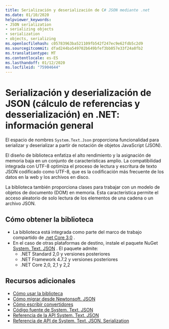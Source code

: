 ```yaml
---
title: Serialización y deserialización de C# JSON mediante .net
ms.date: 01/10/2020
helpviewer_keywords:
- JSON serialization
- serializing objects
- serialization
- objects, serializing
ms.openlocfilehash: c05783963ba521109fb542f247ec9e62fdb5c2d9
ms.sourcegitcommit: dfad244ba549702b649bfef3bb057e33f24a8fb2
ms.translationtype: MT
ms.contentlocale: es-ES
ms.lasthandoff: 01/12/2020
ms.locfileid: "75904644"
---
```

# <a name="json-serialization-and-deserialization-marshalling-and-unmarshalling-in-net---overview"></a>Serialización y deserialización de JSON (cálculo de referencias y desserialización) en .NET: información general

El espacio de nombres `System.Text.Json` proporciona funcionalidad para serializar y deserializar a partir de notación de objetos JavaScript (JSON).

El diseño de biblioteca enfatiza el alto rendimiento y la asignación de memoria baja en un conjunto de características amplio. La compatibilidad integrada con UTF-8 optimiza el proceso de lectura y escritura de texto JSON codificado como UTF-8, que es la codificación más frecuente de los datos en la web y los archivos en disco.

La biblioteca también proporciona clases para trabajar con un modelo de objetos de documento (DOM) en memoria. Esta característica permite el acceso aleatorio de solo lectura de los elementos de una cadena o un archivo JSON. 

## <a name="how-to-get-the-library"></a>Cómo obtener la biblioteca

* La biblioteca está integrada como parte del marco de trabajo compartido de [.net Core 3,0](https://aka.ms/netcore3download) .
* En el caso de otras plataformas de destino, instale el paquete NuGet [System. Text. JSON](https://www.nuget.org/packages/System.Text.Json) . El paquete admite:
  * .NET Standard 2,0 y versiones posteriores
  * .NET Framework 4.7.2 y versiones posteriores
  * .NET Core 2,0, 2,1 y 2,2

## <a name="additional-resources"></a>Recursos adicionales

* [Cómo usar la biblioteca](system-text-json-how-to.md)
* [Cómo migrar desde Newtonsoft. JSON](system-text-json-migrate-from-newtonsoft-how-to.md)
* [Cómo escribir convertidores](system-text-json-converters-how-to.md)
* [Código fuente de System. Text. JSON](https://github.com/dotnet/runtime/tree/81bf79fd9aa75305e55abe2f7e9ef3f60624a3a1/src/libraries/System.Text.Json)
* [Referencia de la API System. Text. JSON](xref:System.Text.Json)
* [Referencia de API de System. Text. JSON. Serialization](xref:System.Text.Json.Serialization)
<!-- * [Roadmap](https://github.com/dotnet/runtime/blob/81bf79fd9aa75305e55abe2f7e9ef3f60624a3a1/src/libraries/System.Text.Json/roadmap/README.md)-->
